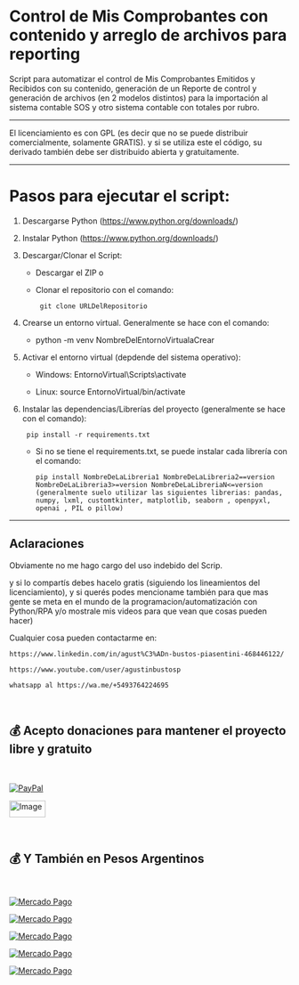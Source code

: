 # Control de Mis Comprobantes con contenido y arreglo de archivos para reporting

Script para automatizar el control de Mis Comprobantes Emitidos y Recibidos con su contenido, generación de un Reporte de control y generación de archivos (en 2 modelos distintos) para la importación al sistema contable SOS y otro sistema contable con totales por rubro.

---

El licenciamiento es con GPL (es decir que no se puede distribuir comercialmente, solamente GRATIS). y si se utiliza este el código, su derivado también debe ser distribuido abierta y gratuitamente.

---

# Pasos para ejecutar el script:

1. Descargarse Python (https://www.python.org/downloads/)

2. Instalar Python (https://www.python.org/downloads/)

3. Descargar/Clonar el Script:
   
   - Descargar el ZIP o
   
   - Clonar el repositorio con el comando:
     
          git clone URLDelRepositorio

4. Crearse un entorno virtual. Generalmente se hace con el comando:
   
   - python -m venv NombreDelEntornoVirtualaCrear

5. Activar el entorno virtual (depdende del sistema operativo):
   
   - Windows: EntornoVirtual\Scripts\activate
   
   - Linux: source EntornoVirtual/bin/activate 

6. Instalar las dependencias/Librerías del proyecto (generalmente se hace con el comando):
   
        pip install -r requirements.txt
   
   - Si no se tiene el requirements.txt, se puede instalar cada librería con el comando:
     
         pip install NombreDeLaLibreria1 NombreDeLaLibreria2==version NombreDeLaLibreria3>=version NombreDeLaLibreriaN<=version (generalmente suelo utilizar las siguientes librerias: pandas, numpy, lxml, customtkinter, matplotlib, seaborn , openpyxl, openai , PIL o pillow)

---

## Aclaraciones

Obviamente no me hago cargo del uso indebido del Scrip.

y si lo compartís debes hacelo gratis (siguiendo los lineamientos del licenciamiento), y si querés podes mencioname también para que mas gente se meta en el mundo de la programacion/automatización con Python/RPA y/o mostrale mis videos para que vean que cosas pueden hacer)

Cualquier cosa pueden contactarme en:

    https://www.linkedin.com/in/agust%C3%ADn-bustos-piasentini-468446122/
    
    https://www.youtube.com/user/agustinbustosp
    
    whatsapp al https://wa.me/+5493764224695

<br/>

## 💰 Acepto donaciones para mantener el proyecto libre y gratuito

<br/>

[![PayPal](https://img.shields.io/badge/PayPal-00457C?style=for-the-badge&logo=paypal&logoColor=white)](https://paypal.me/agustinbustosp) <!-- [<img src="http://ketekipo.com.ar/wp-content/uploads/2020/05/mercado-pago.png" alt="Image" height="30" width="100\">](https://paypal.me/paypal.me/agustinbustosp) -->

<!-- [![Cafecito](https://img.shields.io/badge/-Cafecito-9cf?style=for-the-badge)](https://cafecito.app/abustos) -->

[<img src="https://santanderpost.com.ar/wp-content/uploads/2022/02/Cafecito-.jpg" alt="Image" height="30" width="65\">](https://cafecito.app/abustos)

<br/>

## 💰 Y También en Pesos Argentinos

<br/>

[![Mercado Pago](https://img.shields.io/badge/Mercado%20Pago%20100-009ee3?style=for-the-badge&logo=mercadopago&logoColor=white)](https://mpago.la/2JBdGez)

[![Mercado Pago](https://img.shields.io/badge/Mercado%20Pago%20500-009ee3?style=for-the-badge&logo=mercadopago&logoColor=white)](https://mpago.la/2CwfjKE)

[![Mercado Pago](https://img.shields.io/badge/Mercado%20Pago%201.000-009ee3?style=for-the-badge&logo=mercadopago&logoColor=white)](https://mpago.la/21Xvpig)

[![Mercado Pago](https://img.shields.io/badge/Mercado%20Pago%205.000-009ee3?style=for-the-badge&logo=mercadopago&logoColor=white)](https://mpago.la/1s4D4mM)

[![Mercado Pago](https://img.shields.io/badge/Mercado%20Pago%2010.000-009ee3?style=for-the-badge&logo=mercadopago&logoColor=white)](https://mpago.la/1n9cimr)
